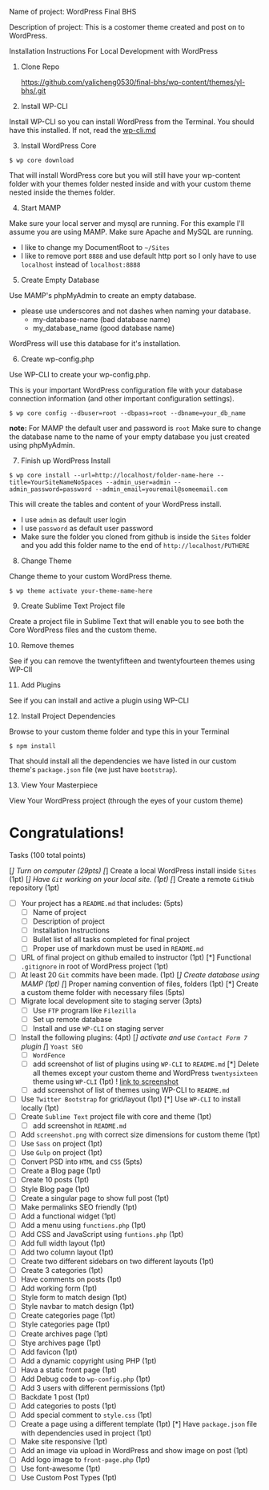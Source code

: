  Name of project: WordPress Final BHS 

 Description of project: This is a costomer theme created and post on to WordPress.

 Installation Instructions For Local Development with WordPress

 1. Clone Repo 
    
    https://github.com/yalicheng0530/final-bhs/wp-content/themes/yl-bhs/.git

2. Install WP-CLI

Install WP-CLI so you can install WordPress from the Terminal. You should have this installed. If not, read the [wp-cli.md](https://github.com/kingluddite/web-dev-notes/blob/master/wordpress/wp-cli.md)

3. Install WordPress Core

```
$ wp core download
```

That will install WordPress core but you will still have your wp-content folder with your themes folder nested inside and with your custom theme nested inside the themes folder.

4. Start MAMP

Make sure your local server and mysql are running. For this example I'll assume you are using MAMP. Make sure Apache and MySQL are running.

* I like to change my DocumentRoot to `~/Sites`
* I like to remove port `8888` and use default http port so I only have to use `localhost` instead of ``localhost:8888``

5. Create Empty Database

Use MAMP's phpMyAdmin to create an empty database.

* please use underscores and not dashes when naming your database.
    - my-database-name (bad database name)
    - my_database_name (good database name)

WordPress will use this database for it's installation.

6. Create wp-config.php

Use WP-CLI to create your wp-config.php.

This is your important WordPress configuration file with your database connection information (and other important configuration settings).

```
$ wp core config --dbuser=root --dbpass=root --dbname=your_db_name
```

**note:** For MAMP the default user and password is `root`
Make sure to change the database name to the name of your empty database you just created using phpMyAdmin.

7. Finish up WordPress Install

```
$ wp core install --url=http://localhost/folder-name-here --title=YourSiteNameNoSpaces --admin_user=admin --admin_password=password --admin_email=youremail@someemail.com
```

This will create the tables and content of your WordPress install.
* I use `admin` as default user login
* I use `password` as default user password
* Make sure the folder you cloned from github is inside the `Sites` folder and you add this folder name to the end of `http://localhost/PUTHERE`

8. Change Theme

Change theme to your custom WordPress theme.

```
$ wp theme activate your-theme-name-here
```

9. Create Sublime Text Project file

Create a project file in Sublime Text that will enable you to see both the Core WordPress files and the custom theme.

10. Remove themes

See if you can remove the twentyfifteen and twentyfourteen themes using WP-ClI

11. Add Plugins

See if you can install and active a plugin using WP-CLI

12. Install Project Dependencies

Browse to your custom theme folder and type this in your Terminal

```
$ npm install
```

That should install all the dependencies we have listed in our custom theme's `package.json` file (we just have `bootstrap`).

13. View Your Masterpiece

View Your WordPress project (through the eyes of your custom theme)

# Congratulations!

Tasks (100 total points)


 [*]  Turn on computer (29pts)
 [*] Create a local WordPress install inside `Sites` (1pt)
 [*] Have `Git` working on your local site. (1pt)
 [*] Create a remote `GitHub` repository (1pt)
* [ ] Your project has a `README.md` that includes: (5pts)
    * [ ] Name of project
    * [ ] Description of project
    * [ ] Installation Instructions
    * [ ] Bullet list of all tasks completed for final project
    * [ ] Proper use of markdown must be used in `README.md`
* [ ] URL of final project on github emailed to instructor (1pt)
 [*] Functional `.gitignore` in root of WordPress project (1pt)
* [ ] At least 20 `Git` commits have been made. (1pt)
 [*] Create database using MAMP (1pt)
 [*] Proper naming convention of files, folders (1pt)
 [*] Create a custom theme folder with necessary files (5pts)
* [ ] Migrate local development site to staging server (3pts)
    * [ ] Use `FTP` program like `Filezilla`
    * [ ] Set up remote database
    * [ ] Install and use `WP-CLI` on staging server
* [ ] Install the following plugins: (4pt)
     [*] activate and use `Contact Form 7` plugin
     [*] `Yoast SEO`
    * [ ] `WordFence`
    * [ ] add screenshot of list of plugins using `WP-CLI` to `README.md`
 [*] Delete all themes except your custom theme and WordPress `twentysixteen` theme using `WP-CLI` (1pt)
 ! [link to screenshot](https://i.imgur.com/dEQjwUa.png)
    * [ ] add screenshot of list of themes using WP-CLI to `README.md`
* [ ] Use `Twitter Bootstrap` for grid/layout (1pt)
 [*] Use `WP-CLI` to install locally (1pt)
* [ ] Create `Sublime Text` project file with core and theme (1pt)
   * [ ] add screenshot in `README.md`
* [ ] Add `screenshot.png` with correct size dimensions for custom theme (1pt)
* [ ] Use `Sass` on project (1pt)
* [ ] Use `Gulp` on project (1pt)
* [ ] Convert PSD into `HTML` and `CSS` (5pts)
* [ ] Create a Blog page (1pt)
* [ ] Create 10 posts (1pt)
* [ ] Style Blog page (1pt)
* [ ] Create a singular page to show full post (1pt)
* [ ] Make permalinks SEO friendly (1pt)
* [ ] Add a functional widget (1pt) 
* [ ] Add a menu using `functions.php` (1pt)
* [ ] Add CSS and JavaScript using `funtions.php` (1pt)
* [ ] Add full width layout (1pt)
* [ ] Add two column layout (1pt)
* [ ] Create two different sidebars on two different layouts (1pt)
* [ ] Create 3 categories (1pt)
* [ ] Have comments on posts (1pt)
* [ ] Add working form (1pt)
* [ ] Style form to match design (1pt)
* [ ] Style navbar to match design (1pt)
* [ ] Create categories page (1pt)
* [ ] Style categories page (1pt)
* [ ] Create archives page (1pt)
* [ ] Stye archives page (1pt)
* [ ] Add favicon (1pt)
* [ ] Add a dynamic copyright using PHP (1pt)
* [ ] Hava a static front page (1pt)
* [ ] Add Debug code to `wp-config.php` (1pt)
* [ ] Add 3 users with different permissions (1pt)
* [ ] Backdate 1 post (1pt)
* [ ] Add categories to posts (1pt)
* [ ] Add special comment to `style.css` (1pt)
* [ ] Create a page using a different template (1pt)
 [*] Have `package.json` file with dependencies used in project (1pt)
* [ ] Make site responsive (1pt)
* [ ] Add an image via upload in WordPress and show image on post (1pt)
* [ ] Add logo image to `front-page.php` (1pt)
* [ ] Use font-awesome (1pt)
* [ ] Use Custom Post Types (1pt)
